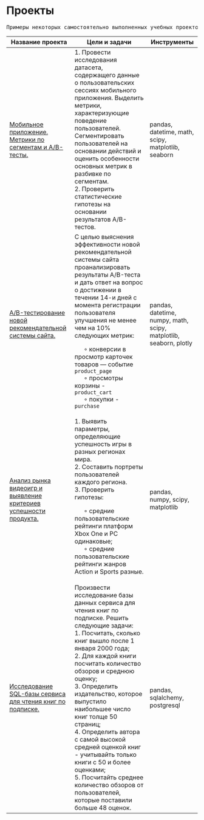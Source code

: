 # Проекты

<pre>Примеры некоторых самостоятельно выполненных учебных проектов</pre>

| Название проекта | Цели и задачи | Инструменты          |
|------------------|----------------|------------------|
| [Мобильное приложение. Метрики по сегментам и A/B-тесты.](https://github.com/anik2-y/Portfolio/tree/main/Mobile_app)|1. Провести исследования датасета, содержащего данные о пользовательских сессиях мобильного приложения. Выделить метрики, характеризующие поведение пользователей. Сегментировать пользователей на основании действий и оценить особенности основных метрик в разбивке по сегментам.<br> 2. Проверить статистические гипотезы на основании результатов A/B-тестов.| pandas, datetime, math, scipy, matplotlib, seaborn|
|[A/B-тестирование новой рекомендательной системы сайта.](https://github.com/anik2-y/Portfolio/tree/main/Recomm_system)|С целью выяснения эффективности новой рекомендательной системы сайта проанализировать результаты A/B-теста и дать ответ на вопрос о достижении в течении 14-и дней с момента регистрации пользователя улучшения не менее чем на 10% следующих метрик:<br><p>&ensp;&ensp;&ensp;∘ конверсии в просмотр карточек товаров — событие `product_page`<br>&ensp;&ensp;&ensp;∘ просмотры корзины - `product_cart`<br>&ensp;&ensp;&ensp;∘ покупки - `purchase`</p>|pandas, datetime, numpy, math, scipy, matplotlib, seaborn, plotly|
|[Анализ рынка видеоигр и выявление критериев успешности продукта.](https://github.com/anik2-y/Portfolio/tree/main/Gamedev)|1. Выявить параметры, определяющие успешность игры в разных регионах мира.<br>2. Составить портреты пользователей каждого региона.<br>3. Проверить гипотезы:<br><p>&ensp;&ensp;&ensp;∘ средние пользовательские рейтинги платформ Xbox One и PC одинаковые;<br>&ensp;&ensp;&ensp;∘ средние пользовательские рейтинги жанров Action и Sports разные.</p>|pandas, numpy, scipy, matplotlib|
|[Исследование SQL-базы сервиса для чтения книг по подписке.](https://github.com/anik2-y/Portfolio/tree/main/SQL)|Произвести исследование базы данных сервиса для чтения книг по подписке. Решить следующие задачи:<br> 1. Посчитать, сколько книг вышло после 1 января 2000 года;<br> 2. Для каждой книги посчитать количество обзоров и среднюю оценку;<br> 3. Определить издательство, которое выпустило наибольшее число книг толще 50 страниц;<br> 4. Определить автора с самой высокой средней оценкой книг - учитывайть только книги с 50 и более оценками;<br> 5. Посчитайть среднее количество обзоров от пользователей, которые поставили больше 48 оценок.|pandas, sqlalchemy, postgresql|
